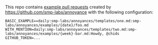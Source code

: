 This repo contains [example pull requests](https://github.com/smp-labs/annoyances/pulls) created by https://github.com/smp-labs/annoyance with the following configuration:
```
BASIC_EXAMPLE==daily:smp-labs/annoyances/templates/one.md:smp-labs/annoyances/examples/{date}/foo.md
WITH_MENTION=daily:smp-labs/annoyances/templates/two.md:smp-labs/annoyances/examples/{week}-bar.md:Howdy, @chids
GITHUB_TOKEN=...
```
